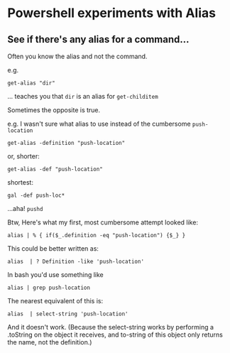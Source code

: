 # Powershell experiments with Alias


## See if there's any alias for a command...

Often you know the alias and not the command.

e.g.

	get-alias "dir"

... teaches you that `dir` is an alias for `get-childitem`

Sometimes the opposite is true.

e.g. I wasn't sure what alias to use instead of the cumbersome `push-location`

	get-alias -definition "push-location"

or, shorter:

	get-alias -def "push-location"

shortest:

	gal -def push-loc*

...aha! `pushd`

Btw, Here's what my first, most cumbersome attempt looked like:

	alias | % { if($_.definition -eq "push-location") {$_} }

This could be better written as:

	alias  | ? Definition -like 'push-location'


In bash you'd use something like

	alias | grep push-location

The nearest equivalent of this is:

	alias  | select-string 'push-location'

And it doesn't work. (Because the select-string works by performing a .toString on the object it receives, and to-string of this object only returns the name, not the definition.)
